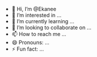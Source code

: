 - 👋 Hi, I’m @Ekanee
- 👀 I’m interested in ...
- 🌱 I’m currently learning ...
- 💞️ I’m looking to collaborate on ...
- 📫 How to reach me ...
- 😄 Pronouns: ...
- ⚡ Fun fact: ...

<!---
Ekanee/Ekanee is a ✨ special ✨ repository because its `README.md` (this file) appears on your GitHub profile.
You can click the Preview link to take a look at your changes.
--->
